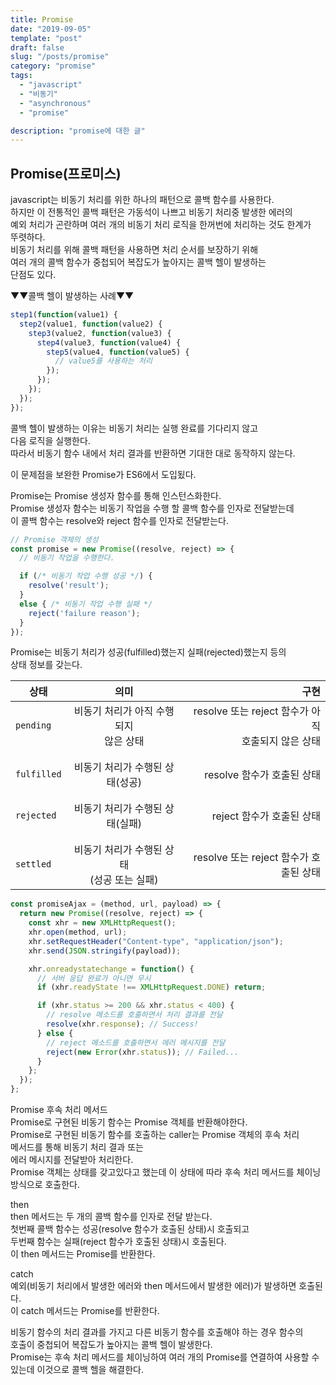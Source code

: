 ```yaml
---
title: Promise
date: "2019-09-05"
template: "post"
draft: false
slug: "/posts/promise"
category: "promise"
tags:
  - "javascript"
  - "비동기"
  - "asynchronous"
  - "promise"

description: "promise에 대한 글"
---
```


## Promise(프로미스)

javascript는 비동기 처리를 위한 하나의 패턴으로 콜백 함수를 사용한다.  
하지만 이 전통적인 콜백 패턴은 가동석이 나쁘고 비동기 처리중 발생한 에러의  
예외 처리가 곤란하며 여러 개의 비동기 처리 로직을 한꺼번에 처리하는 것도 한계가  
뚜렷하다.  
비동기 처리를 위해 콜백 패턴을 사용하면 처리 순서를 보장하기 위해  
여러 개의 콜백 함수가 중첩되어 복잡도가 높아지는 콜백 헬이 발생하는  
단점도 있다.

▼▼콜백 헬이 발생하는 사례▼▼

```js
step1(function(value1) {
  step2(value1, function(value2) {
    step3(value2, function(value3) {
      step4(value3, function(value4) {
        step5(value4, function(value5) {
          // value5를 사용하는 처리
        });
      });
    });
  });
});
```

콜백 헬이 발생하는 이유는 비동기 처리는 실행 완료를 기다리지 않고  
다음 로직을 실행한다.  
따라서 비동기 함수 내에서 처리 결과를 반환하면 기대한 대로 동작하지 않는다.

이 문제점을 보완한 Promise가 ES6에서 도입됬다.

Promise는 Promise 생성자 함수를 통해 인스턴스화한다.  
Promise 생성자 함수는 비동기 작업을 수행 할 콜백 함수를 인자로 전달받는데  
이 콜백 함수는 resolve와 reject 함수를 인자로 전달받는다.

```js
// Promise 객체의 생성
const promise = new Promise((resolve, reject) => {
  // 비동기 작업을 수행한다.

  if (/* 비동기 작업 수행 성공 */) {
    resolve('result');
  }
  else { /* 비동기 작업 수행 실패 */
    reject('failure reason');
  }
});
```

Promise는 비동기 처리가 성공(fulfilled)했는지 실패(rejected)했는지 등의  
상태 정보를 갖는다.

| 상태        |                     의미                      |                                                   구현 |
| ----------- | :-------------------------------------------: | -----------------------------------------------------: |
| `pending`   |   비동기 처리가 아직 수행되지<br>않은 상태    | resolve 또는 reject 함수가 아직 <br>호출되지 않은 상태 |
|             |                                               |                                                        |
|             |                                               |                                                        |
| `fulfilled` |        비동기 처리가 수행된 상태(성공)        |                             resolve 함수가 호출된 상태 |
|             |                                               |                                                        |
|             |                                               |                                                        |
| `rejected`  |        비동기 처리가 수행된 상태(실패)        |                              reject 함수가 호출된 상태 |
|             |                                               |                                                        |
|             |                                               |                                                        |
| `settled`   | 비동기 처리가 수행된 상태<br>(성공 또는 실패) |                 resolve 또는 reject 함수가 호출된 상태 |

```js
const promiseAjax = (method, url, payload) => {
  return new Promise((resolve, reject) => {
    const xhr = new XMLHttpRequest();
    xhr.open(method, url);
    xhr.setRequestHeader("Content-type", "application/json");
    xhr.send(JSON.stringify(payload));

    xhr.onreadystatechange = function() {
      // 서버 응답 완료가 아니면 무시
      if (xhr.readyState !== XMLHttpRequest.DONE) return;

      if (xhr.status >= 200 && xhr.status < 400) {
        // resolve 메소드를 호출하면서 처리 결과를 전달
        resolve(xhr.response); // Success!
      } else {
        // reject 메소드를 호출하면서 에러 메시지를 전달
        reject(new Error(xhr.status)); // Failed...
      }
    };
  });
};
```

Promise 후속 처리 메서드  
Promise로 구현된 비동기 함수는 Promise 객체를 반환해야한다.  
Promise로 구현된 비동기 함수를 호출하는 caller는 Promise 객체의 후속 처리  
메서드를 통해 비동기 처리 결과 또는  
에러 메시지를 전달받아 처리한다.  
Promise 객체는 상태를 갖고있다고 했는데 이 상태에 따라 후속 처리 메서드를 체이닝 방식으로 호출한다.

then  
then 메서드는 두 개의 콜백 함수를 인자로 전달 받는다.  
첫번째 콜백 함수는 성공(resolve 함수가 호출된 상태)시 호출되고  
두번째 함수는 실패(reject 함수가 호출된 상태)시 호출된다.  
이 then 메서드는 Promise를 반환한다.

catch  
예외(비동기 처리에서 발생한 에러와 then 메서드에서 발생한 에러)가 발생하면 호출된다.  
이 catch 메서드는 Promise를 반환한다.

비동기 함수의 처리 결과를 가지고 다른 비동기 함수를 호출해야 하는 경우 함수의  
호출이 중첩되어 복잡도가 높아지는 콜백 헬이 발생한다.  
Promise는 후속 처리 메서드를 체이닝하여 여러 개의 Promise를 연결하여 사용할 수 있는데 이것으로 콜백 헬을 해결한다.
